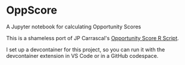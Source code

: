 # OppScore

A Jupyter notebook for calculating Opportunity Scores

This is a shameless port of JP Carrascal's [Opportunity Score R Script](https://github.com/jpcarrascal/OppScore).

I set up a devcontainer for this project, so you can run it with the devcontainer extension in VS Code
or in a GitHub codespace.
